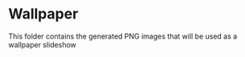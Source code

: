 # Wallpaper
This folder contains the generated PNG images that will be used as a wallpaper slideshow